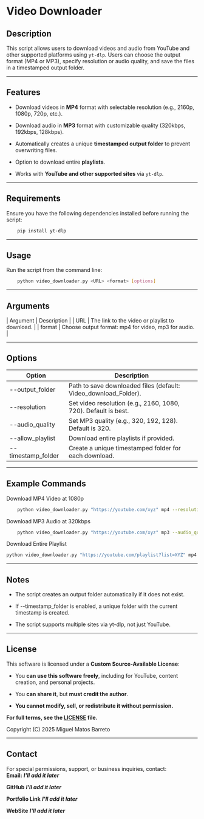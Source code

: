 # Video Downloader

## Description

This script allows users to download videos and audio from YouTube and other supported platforms using `yt-dlp`. Users can choose the output format (MP4 or MP3), specify resolution or audio quality, and save the files in a timestamped output folder.

---

## Features

- Download videos in **MP4** format with selectable resolution (e.g., 2160p, 1080p, 720p, etc.).

- Download audio in **MP3** format with customizable quality (320kbps, 192kbps, 128kbps).

- Automatically creates a unique **timestamped output folder** to prevent overwriting files.

- Option to download entire **playlists**.

- Works with **YouTube and other supported sites** via `yt-dlp`.

---

## Requirements

Ensure you have the following dependencies installed before running the script:
```bash
    pip install yt-dlp
```

---

## Usage

Run the script from the command line:
```bash
    python video_downloader.py <URL> <format> [options]
```

---

## Arguments

| Argument | Description |
| URL | The link to the video or playlist to download. |
| format | Choose output format: mp4 for video, mp3 for audio. |

---

## Options

| Option | Description |
|----------|------------|
| --output_folder | Path to save downloaded files (default: Video_download_Folder). |
| --resolution |Set video resolution (e.g., 2160, 1080, 720). Default is best. |
| --audio_quality | Set MP3 quality (e.g., 320, 192, 128). Default is 320. |
| --allow_playlist | Download entire playlists if provided. |
| --timestamp_folder | Create a unique timestamped folder for each download. |

---

## Example Commands

Download MP4 Video at 1080p
```bash
    python video_downloader.py "https://youtube.com/xyz" mp4 --resolution 1080
```

Download MP3 Audio at 320kbps
```bash
    python video_downloader.py "https://youtube.com/xyz" mp3 --audio_quality 320
```

Download Entire Playlist
```bash
python video_downloader.py "https://youtube.com/playlist?list=XYZ" mp4 --allow_playlist
```

---

## Notes

- The script creates an output folder automatically if it does not exist.

- If --timestamp_folder is enabled, a unique folder with the current timestamp is created.

- The script supports multiple sites via yt-dlp, not just YouTube.

---

## License
This software is licensed under a **Custom Source-Available License**:

- You **can use this software freely**, including for YouTube, content creation, and personal projects.

- You **can share it**, but **must credit the author**.

- **You cannot modify, sell, or redistribute it without permission.**

**For full terms, see the [LICENSE](LICENSE) file.**

Copyright (C) 2025 Miguel Matos Barreto

---

## **Contact**
For special permissions, support, or business inquiries, contact:  
**Email:** ***I'll add it later***
&nbsp;

**GitHub** ***I'll add it later***
&nbsp;

**Portfolio Link** ***I'll add it later***
&nbsp;

**WebSite** ***I'll add it later***
